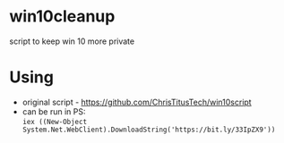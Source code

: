 # win10cleanup

script to keep win 10 more private

# Using
- original script - https://github.com/ChrisTitusTech/win10script
- can be run in PS:  
     `iex ((New-Object System.Net.WebClient).DownloadString('https://bit.ly/33IpZX9'))`


